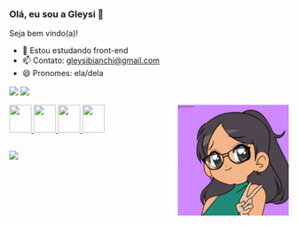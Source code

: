 ### Olá, eu sou a Gleysi 👋

Seja bem vindo(a)!

- 🌱 Estou estudando front-end
- 📫 Contato: gleysibianchi@gmail.com
- 😄 Pronomes: ela/dela

<div>
  <img height="160em"  align="center" src="https://github-readme-stats.vercel.app/api?username=gleysii&show_icons=true&theme=dracula&include_all_commits=true&count_private=true"/>
  <a href="https://github.com/gleysii">
  <img height="160em" align="center" src="https://github-readme-stats.vercel.app/api/top-langs/?username=gleysii&layout=compact&langs_count=7&theme=dracula"/>
</div>

<div style="display: inline_block"><br>
<img src="https://cdn.jsdelivr.net/gh/devicons/devicon/icons/html5/html5-original.svg" height="50" width="40"/>
<img src="https://cdn.jsdelivr.net/gh/devicons/devicon/icons/css3/css3-original.svg" height="50" width="40"/>
<img src="https://cdn.jsdelivr.net/gh/devicons/devicon/icons/javascript/javascript-original.svg" height="50" width="40" />
<img src="https://cdn.jsdelivr.net/gh/devicons/devicon/icons/sass/sass-original.svg" height="50" width="40" />   
<img align="right" alt="gleysi-pic" src="gif/gleysi-gif.gif?raw=true" height="200" width="200" style="border-radius=50%"/>
</div>

##

<div style="display: inline_block">
  <a href="https://www.linkedin.com/in/gleysi-da-silva-140812176/" target="_blank"><img src="https://img.shields.io/badge/-LinkedIn-%230077B5?style=for-the-badge&logo=linkedin&logoColor=white" target="_blank"></a> 
<div><br>


